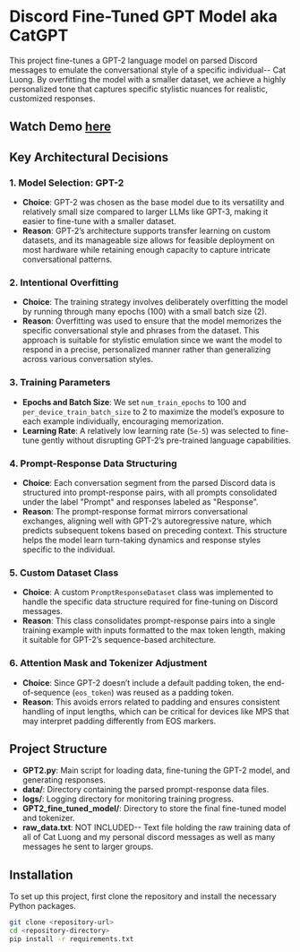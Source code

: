 # Discord Fine-Tuned GPT Model aka CatGPT

This project fine-tunes a GPT-2 language model on parsed Discord messages to emulate the conversational style of a specific individual-- Cat Luong. By overfitting the model with a smaller dataset, we achieve a highly personalized tone that captures specific stylistic nuances for realistic, customized responses.

## Watch Demo [here](https://youtu.be/ZW07jbZEec0) 

## Key Architectural Decisions

### 1. **Model Selection: GPT-2**
   - **Choice**: GPT-2 was chosen as the base model due to its versatility and relatively small size compared to larger LLMs like GPT-3, making it easier to fine-tune with a smaller dataset.
   - **Reason**: GPT-2’s architecture supports transfer learning on custom datasets, and its manageable size allows for feasible deployment on most hardware while retaining enough capacity to capture intricate conversational patterns.

### 2. **Intentional Overfitting**
   - **Choice**: The training strategy involves deliberately overfitting the model by running through many epochs (100) with a small batch size (2).
   - **Reason**: Overfitting was used to ensure that the model memorizes the specific conversational style and phrases from the dataset. This approach is suitable for stylistic emulation since we want the model to respond in a precise, personalized manner rather than generalizing across various conversation styles.

### 3. **Training Parameters**
   - **Epochs and Batch Size**: We set `num_train_epochs` to 100 and `per_device_train_batch_size` to 2 to maximize the model’s exposure to each example individually, encouraging memorization.
   - **Learning Rate**: A relatively low learning rate (`5e-5`) was selected to fine-tune gently without disrupting GPT-2’s pre-trained language capabilities.

### 4. **Prompt-Response Data Structuring**
   - **Choice**: Each conversation segment from the parsed Discord data is structured into prompt-response pairs, with all prompts consolidated under the label "Prompt" and responses labeled as "Response".
   - **Reason**: The prompt-response format mirrors conversational exchanges, aligning well with GPT-2’s autoregressive nature, which predicts subsequent tokens based on preceding context. This structure helps the model learn turn-taking dynamics and response styles specific to the individual.

### 5. **Custom Dataset Class**
   - **Choice**: A custom `PromptResponseDataset` class was implemented to handle the specific data structure required for fine-tuning on Discord messages.
   - **Reason**: This class consolidates prompt-response pairs into a single training example with inputs formatted to the max token length, making it suitable for GPT-2’s sequence-based architecture.

### 6. **Attention Mask and Tokenizer Adjustment**
   - **Choice**: Since GPT-2 doesn’t include a default padding token, the end-of-sequence (`eos_token`) was reused as a padding token.
   - **Reason**: This avoids errors related to padding and ensures consistent handling of input lengths, which can be critical for devices like MPS that may interpret padding differently from EOS markers.

## Project Structure

- **GPT2.py**: Main script for loading data, fine-tuning the GPT-2 model, and generating responses.
- **data/**: Directory containing the parsed prompt-response data files.
- **logs/**: Logging directory for monitoring training progress.
- **GPT2_fine_tuned_model/**: Directory to store the final fine-tuned model and tokenizer.
- **raw_data.txt**: NOT INCLUDED-- Text file holding the raw training data of all of Cat Luong and my personal discord messages as well as many messages he sent to larger groups.

## Installation

To set up this project, first clone the repository and install the necessary Python packages.

```bash
git clone <repository-url>
cd <repository-directory>
pip install -r requirements.txt
